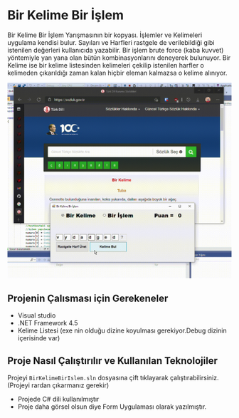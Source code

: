 # Bir Kelime Bir İşlem
 Bir Kelime Bir İşlem Yarışmasının bir kopyası. İşlemler ve Kelimeleri uygulama kendisi bulur. Sayıları ve Harfleri rastgele de verilebildiği gibi istenilen değerleri kullanıcıda yazabilir. 
 Bir işlem brute force (kaba kuvvet) yöntemiyle yan yana olan bütün kombinasyonlarını deneyerek bulunuyor. Bir Kelime ise bir kelime listesinden kelimeleri çekilip istenilen harfler o kelimeden çıkarıldığı zaman kalan hiçbir eleman kalmazsa o kelime alınıyor.

![App](/githubCSharp.gif)


## Projenin Çalısması için Gerekeneler
- Visual studio
- .NET Framework 4.5
- Kelime Listesi (exe nin olduğu dizine koyulması gerekiyor.Debug dizinin içerisinde var)

## Proje Nasıl Çalıştırılır ve Kullanılan Teknolojiler
Projeyi ``` BirKelimeBirIslem.sln ``` dosyasına çift tıklayarak çalıştırabilirsiniz. (Projeyi rardan çıkarmanız gerekir)
- Projede C# dili kullanılmıştır
- Proje daha görsel olsun diye Form Uygulaması olarak yazılmıştır.
